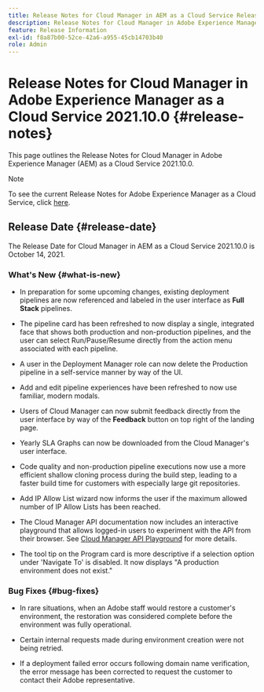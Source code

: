 ```yaml
---
title: Release Notes for Cloud Manager in AEM as a Cloud Service Release 2021.10.0
description: Release Notes for Cloud Manager in Adobe Experience Manager (AEM) as a Cloud Service Release 2021.10.0
feature: Release Information
exl-id: f8a87b00-52ce-42a6-a955-45cb14703b40
role: Admin
---
```

# Release Notes for Cloud Manager in Adobe Experience Manager as a Cloud Service 2021.10.0 {#release-notes}

This page outlines the Release Notes for Cloud Manager in Adobe Experience Manager (AEM) as a Cloud Service 2021.10.0.

>[!NOTE]
>To see the current Release Notes for Adobe Experience Manager as a Cloud Service, click [here](https://experienceleague.adobe.com/docs/experience-manager-cloud-service/content/release-notes/release-notes/release-notes-current.html).

## Release Date {#release-date}

The Release Date for Cloud Manager in AEM as a Cloud Service 2021.10.0 is October 14, 2021.


### What's New {#what-is-new}

* In preparation for some upcoming changes, existing deployment pipelines are now referenced and labeled in the user interface as **Full Stack** pipelines.

* The pipeline card has been refreshed to now display a single, integrated face that shows both production and non-production pipelines, and the user can select Run/Pause/Resume directly from the action menu associated with each pipeline.

* A user in the Deployment Manager role can now delete the Production pipeline in a self-service manner by way of the UI.

* Add and edit pipeline experiences have been refreshed to now use familiar, modern modals.

* Users of Cloud Manager can now submit feedback directly from the user interface by way of the **Feedback** button on top right of the landing page.

* Yearly SLA Graphs can now be downloaded from the Cloud Manager's user interface. 

* Code quality and non-production pipeline executions now use a more efficient shallow cloning process during the build step, leading to a faster build time for customers with especially large git repositories. 

* Add IP Allow List wizard now informs the user if the maximum allowed number of IP Allow Lists has been reached. 

* The Cloud Manager API documentation now includes an interactive playground that allows logged-in users to experiment with the API from their browser. See [Cloud Manager API Playground](https://developer.adobe.com/experience-cloud/cloud-manager/reference/playground/) for more details.

* The tool tip on the Program card is more descriptive if a selection option under 'Navigate To' is disabled. It now displays "A production environment does not exist." 

### Bug Fixes {#bug-fixes}

* In rare situations, when an Adobe staff would restore a customer's environment, the restoration was considered complete before the environment was fully operational.

* Certain internal requests made during environment creation were not being retried.

* If a deployment failed error occurs following domain name verification, the error message has been corrected to request the customer to contact their Adobe representative.
